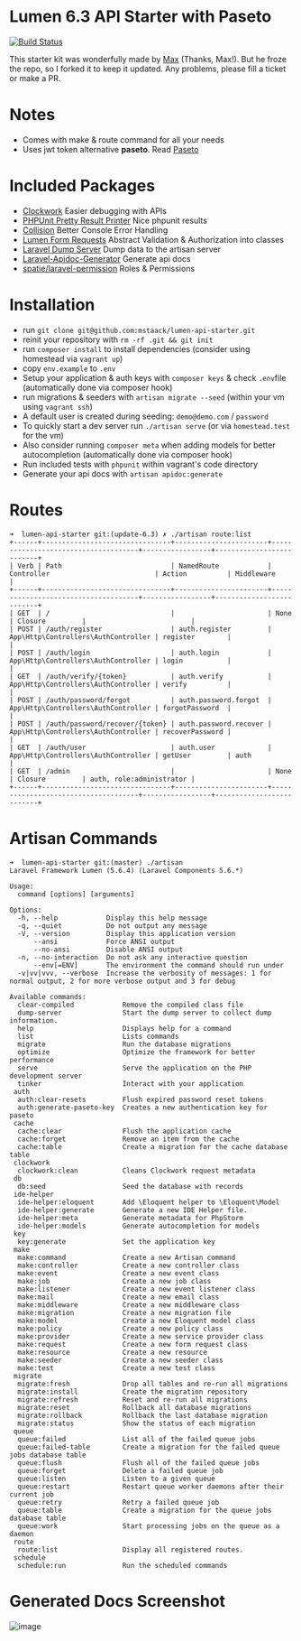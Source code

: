 # Lumen 6.3 API Starter with Paseto    

[![Build Status](https://travis-ci.org/Lohn/lumen-api-starter.svg?branch=master)](https://travis-ci.org/lohn/lumen-api-starter)

This starter kit was wonderfully made by [Max](https://github.com/mstaack) (Thanks, Max!). But he froze the repo, so I forked it to keep it updated. Any problems, please fill a ticket or make a PR.

# Notes
- Comes with make & route command for all your needs
- Uses jwt token alternative **paseto**. Read [Paseto](https://github.com/paragonie/paseto)

# Included Packages
- [Clockwork](https://underground.works/clockwork/) Easier debugging with APIs
- [PHPUnit Pretty Result Printer](https://github.com/mikeerickson/phpunit-pretty-result-printer) Nice phpunit results
- [Collision](https://github.com/nunomaduro/collision) Better Console Error Handling
- [Lumen Form Requests](https://github.com/pearlkrishn/lumen-request-validate) Abstract Validation & Authorization into classes
- [Laravel Dump Server](https://github.com/beyondcode/laravel-dump-server) Dump data to the artisan server
- [Laravel-Apidoc-Generator](https://mpociot/laravel-apidoc-generator) Generate api docs
- [spatie/laravel-permission](https://github.com/spatie/laravel-permission) Roles & Permissions

# Installation
- run `git clone git@github.com:mstaack/lumen-api-starter.git` 
- reinit your repository with `rm -rf .git && git init`
- run `composer install` to install dependencies (consider using homestead via `vagrant up`)
- copy `env.example` to `.env`
- Setup your application & auth keys with `composer keys` & check `.env`file (automatically done via composer hook)
- run migrations & seeders with `artisan migrate --seed` (within your vm using `vagrant ssh`)
- A default user is created during seeding: `demo@demo.com` / `password`
- To quickly start a dev server run `./artisan serve` (or via `homestead.test` for the vm)
- Also consider running `composer meta` when adding models for better autocompletion (automatically done via composer hook)
- Run included tests with `phpunit` within vagrant's code directory
- Generate your api docs with `artisan apidoc:generate` 

# Routes
```
➜  lumen-api-starter git:(update-6.3) ✗ ./artisan route:list
+------+--------------------------------+-----------------------+-------------------------------------+-----------------+--------------------------+
| Verb | Path                           | NamedRoute            | Controller                          | Action          | Middleware               |
+------+--------------------------------+-----------------------+-------------------------------------+-----------------+--------------------------+
| GET  | /                              |                       | None                                | Closure         |                          |
| POST | /auth/register                 | auth.register         | App\Http\Controllers\AuthController | register        |                          |
| POST | /auth/login                    | auth.login            | App\Http\Controllers\AuthController | login           |                          |
| GET  | /auth/verify/{token}           | auth.verify           | App\Http\Controllers\AuthController | verify          |                          |
| POST | /auth/password/forgot          | auth.password.forgot  | App\Http\Controllers\AuthController | forgotPassword  |                          |
| POST | /auth/password/recover/{token} | auth.password.recover | App\Http\Controllers\AuthController | recoverPassword |                          |
| GET  | /auth/user                     | auth.user             | App\Http\Controllers\AuthController | getUser         | auth                     |
| GET  | /admin                         |                       | None                                | Closure         | auth, role:administrator |
+------+--------------------------------+-----------------------+-------------------------------------+-----------------+--------------------------+
```

# Artisan Commands
```
➜  lumen-api-starter git:(master) ./artisan 
Laravel Framework Lumen (5.6.4) (Laravel Components 5.6.*)

Usage:
  command [options] [arguments]

Options:
  -h, --help            Display this help message
  -q, --quiet           Do not output any message
  -V, --version         Display this application version
      --ansi            Force ANSI output
      --no-ansi         Disable ANSI output
  -n, --no-interaction  Do not ask any interactive question
      --env[=ENV]       The environment the command should run under
  -v|vv|vvv, --verbose  Increase the verbosity of messages: 1 for normal output, 2 for more verbose output and 3 for debug

Available commands:
  clear-compiled            Remove the compiled class file
  dump-server               Start the dump server to collect dump information.
  help                      Displays help for a command
  list                      Lists commands
  migrate                   Run the database migrations
  optimize                  Optimize the framework for better performance
  serve                     Serve the application on the PHP development server
  tinker                    Interact with your application
 auth
  auth:clear-resets         Flush expired password reset tokens
  auth:generate-paseto-key  Creates a new authentication key for paseto
 cache
  cache:clear               Flush the application cache
  cache:forget              Remove an item from the cache
  cache:table               Create a migration for the cache database table
 clockwork
  clockwork:clean           Cleans Clockwork request metadata
 db
  db:seed                   Seed the database with records
 ide-helper
  ide-helper:eloquent       Add \Eloquent helper to \Eloquent\Model
  ide-helper:generate       Generate a new IDE Helper file.
  ide-helper:meta           Generate metadata for PhpStorm
  ide-helper:models         Generate autocompletion for models
 key
  key:generate              Set the application key
 make
  make:command              Create a new Artisan command
  make:controller           Create a new controller class
  make:event                Create a new event class
  make:job                  Create a new job class
  make:listener             Create a new event listener class
  make:mail                 Create a new email class
  make:middleware           Create a new middleware class
  make:migration            Create a new migration file
  make:model                Create a new Eloquent model class
  make:policy               Create a new policy class
  make:provider             Create a new service provider class
  make:request              Create a new form request class
  make:resource             Create a new resource
  make:seeder               Create a new seeder class
  make:test                 Create a new test class
 migrate
  migrate:fresh             Drop all tables and re-run all migrations
  migrate:install           Create the migration repository
  migrate:refresh           Reset and re-run all migrations
  migrate:reset             Rollback all database migrations
  migrate:rollback          Rollback the last database migration
  migrate:status            Show the status of each migration
 queue
  queue:failed              List all of the failed queue jobs
  queue:failed-table        Create a migration for the failed queue jobs database table
  queue:flush               Flush all of the failed queue jobs
  queue:forget              Delete a failed queue job
  queue:listen              Listen to a given queue
  queue:restart             Restart queue worker daemons after their current job
  queue:retry               Retry a failed queue job
  queue:table               Create a migration for the queue jobs database table
  queue:work                Start processing jobs on the queue as a daemon
 route
  route:list                Display all registered routes.
 schedule
  schedule:run              Run the scheduled commands
```

# Generated Docs Screenshot

![image](https://user-images.githubusercontent.com/10169509/54946091-a154de00-4f37-11e9-8a96-3ce71c189b6d.png)
